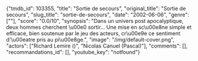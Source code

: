{"tmdb_id": 103355, "title": "Sortie de secours", "original_title": "Sortie de secours", "slug_title": "sortie-de-secours", "date": "2002-06-06", "genre": [""], "score": "0.0/10", "synopsis": "Dans un univers post apocalyptique, deux hommes cherchent \u00e0 sortir... Une mise en sc\u00e8ne simple et efficace, bien soutenue par le jeu des acteurs, cr\u00e9e ce sentiment d'\u00eatre pris au pi\u00e8ge.", "image": "/img/default-cover.png", "actors": ["Richard Lemire ()", "Nicolas Canuel (Pascal)"], "comments": [], "recommandations_id": [], "youtube_key": "notfound"}